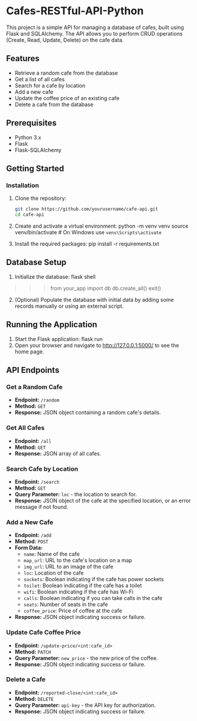 # Cafes-RESTful-API-Python

This project is a simple API for managing a database of cafes, built using Flask and SQLAlchemy. The API allows you to perform CRUD operations (Create, Read, Update, Delete) on the cafe data.

## Features

- Retrieve a random cafe from the database
- Get a list of all cafes
- Search for a cafe by location
- Add a new cafe
- Update the coffee price of an existing cafe
- Delete a cafe from the database

## Prerequisites

- Python 3.x
- Flask
- Flask-SQLAlchemy

## Getting Started

### Installation

1. Clone the repository:
   ```sh
   git clone https://github.com/yourusername/cafe-api.git
   cd cafe-api
2. Create and activate a virtual environment:
  python -m venv venv
  source venv/bin/activate  # On Windows use `venv\Scripts\activate`

3. Install the required packages:
  pip install -r requirements.txt

## Database Setup
1. Initialize the database:
  flask shell
  >>> from your_app import db
  >>> db.create_all()
  >>> exit()

2. (Optional) Populate the database with initial data by adding some records manually or using an external script.

## Running the Application
1. Start the Flask application:
  flask run
2. Open your browser and navigate to http://127.0.0.1:5000/ to see the home page.

## API Endpoints

### Get a Random Cafe
- **Endpoint:** `/random`
- **Method:** `GET`
- **Response:** JSON object containing a random cafe's details.

### Get All Cafes
- **Endpoint:** `/all`
- **Method:** `GET`
- **Response:** JSON array of all cafes.

### Search Cafe by Location
- **Endpoint:** `/search`
- **Method:** `GET`
- **Query Parameter:** `loc` - the location to search for.
- **Response:** JSON object of the cafe at the specified location, or an error message if not found.

### Add a New Cafe
- **Endpoint:** `/add`
- **Method:** `POST`
- **Form Data:**
  - `name`: Name of the cafe
  - `map_url`: URL to the cafe's location on a map
  - `img_url`: URL to an image of the cafe
  - `loc`: Location of the cafe
  - `sockets`: Boolean indicating if the cafe has power sockets
  - `toilet`: Boolean indicating if the cafe has a toilet
  - `wifi`: Boolean indicating if the cafe has Wi-Fi
  - `calls`: Boolean indicating if you can take calls in the cafe
  - `seats`: Number of seats in the cafe
  - `coffee_price`: Price of coffee at the cafe
- **Response:** JSON object indicating success or failure.

### Update Cafe Coffee Price
- **Endpoint:** `/update-price/<int:cafe_id>`
- **Method:** `PATCH`
- **Query Parameter:** `new_price` - the new price of the coffee.
- **Response:** JSON object indicating success or failure.

### Delete a Cafe
- **Endpoint:** `/reported-close/<int:cafe_id>`
- **Method:** `DELETE`
- **Query Parameter:** `api-key` - the API key for authorization.
- **Response:** JSON object indicating success or failure.


